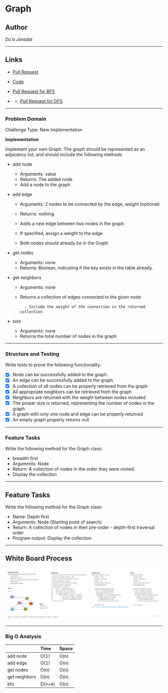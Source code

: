 # Graph

## Author
*Du'a Jaradat*

---

## Links
- [Pull Request](https://github.com/duajaradat/data-structures-and-algorithms/pull/49)

- [Code](https://github.com/duajaradat/data-structures-and-algorithms/blob/graph/python/data_structure/graph/graph.py)

- [Pull Request for BFS ](https://github.com/duajaradat/data-structures-and-algorithms/pull/50)

- - [Pull Request for DFS ](https://github.com/duajaradat/data-structures-and-algorithms/pull/52)
---

### Problem Domain

Challenge Type: New Implementation

**Implementation**

Implement your own Graph. The graph should be represented as an adjacency list, and should include the following methods

- add node

     - Arguments: value
     - Returns: The added node
     - Add a node to the graph

- add edge
     - Arguments: 2 nodes to be connected by the edge, weight (optional)

     - Returns: nothing
     - Adds a new edge between two nodes in the graph
     - If specified, assign a weight to the edge
     - Both nodes should already be in the Graph

- get nodes
     - Arguments: none
     - Returns: Boolean, indicating if the key exists in the table already.

- get neighbors
     - Arguments: none
     - Returns a collection of edges connected to the given node

             - Include the weight of the connection in the returned collection

- size
     - Arguments: none
     - Returns the total number of nodes in the graph

---
### Structure and Testing

Write tests to prove the following functionality:

- [x] Node can be successfully added to the graph
- [x] An edge can be successfully added to the graph
- [x] A collection of all nodes can be properly retrieved from the graph
- [x] All appropriate neighbors can be retrieved from the graph
- [x] Neighbors are returned with the weight between nodes included
- [x] The proper size is returned, representing the number of nodes in the graph
- [x] A graph with only one node and edge can be properly returned
- [x] An empty graph properly returns null

---

###  Feature Tasks

Write the following method for the Graph class:

 - breadth first
 - Arguments: Node
 - Return: A collection of nodes in the order they were visited.
 - Display the collection

---

## Feature Tasks
Write the following method for the Graph class:

 - Name: Depth first
 - Arguments: Node (Starting point of search)
 - Return: A collection of nodes in their pre-order - depth-first traversal order
 - Program output: Display the collection

---

## White Board Process

![BFS Graph](bfs-graph.jpg)

---
### Big O Analysis


|| Time | Space |
|:-----------| :----------- | :----------- |
|add node| O(1) | O(n) |
|add edge| O(1) | O(n) |
|get nodes| O(n) | O(n) |
|get neighbors| O(n) | O(n) |
|bfs| O(v+e) | O(n) |
